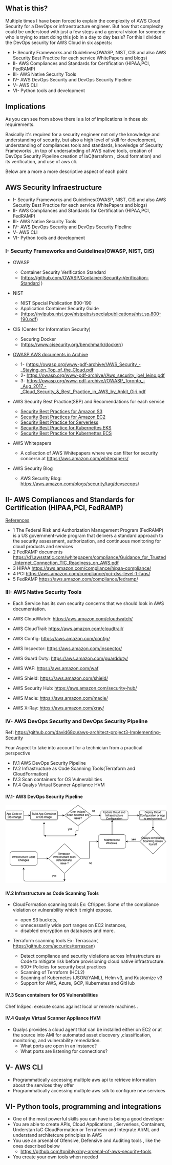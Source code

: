## What is this?

Multiple times I have been forced to explain the complexity of AWS Cloud Security for a DevOps or infraestructure engineer.
But how that complexity could be understood with just a few steps and a general vision for someone who is trying to start doing this job in a day to day basis?
For this I divided the DevOps security for  AWS Cloud in six aspects:

- I-   Security Frameworks and  Guidelines(OWASP, NIST, CIS and also AWS Security Best Practice for each service WhitePapers and blogs)
- II-  AWS Compliances and Standards for Certification (HIPAA,PCI, FedRAMP)
- III- AWS Native Security Tools
- IV-  AWS DevOps Security  and DevOps Security Pipeline
- V-   AWS CLI 
- VI-  Python tools and development

## Implications 

As you can see from above there is a lot of implications in those six requirements.

Basically it's required for a security engineer not only the knowledge and understanding of security, but also a high level of skill for development, understanding of compliances tools and standards, knowledge of Security Frameworks , in top of undersatnding of AWS native tools, creation of DevOps Security Pipeline
creation of IaC(terraform , cloud formation) and its verification, and  use of aws cli.

Below are a more a more descriptive aspect of each point 

## AWS Security Infraestructure

- I-   Security Frameworks and  Guidelines(OWASP, NIST, CIS and also AWS Security Best Practice for each service WhitePapers and blogs)
- II-  AWS Compliances and Standards for Certification (HIPAA,PCI, FedRAMP)
- III- AWS Native Security Tools
- IV-  AWS DevOps Security  and DevOps Security Pipeline
- V-   AWS CLI 
- VI-  Python tools and development 


### I- Security Frameworks and  Guidelines(OWASP, NIST, CIS)

- OWASP
   - Container Security Verification Standard 
   - (https://github.com/OWASP/Container-Security-Verification-Standard )

- NIST 
  - NIST Special Publication 800-190
  - Application Container Security Guide
  - (https://nvlpubs.nist.gov/nistpubs/specialpublications/nist.sp.800-190.pdf)

- CIS (Center for Information Security)
  - Securing Docker
  - (https://www.cisecurity.org/benchmark/docker/)

- [OWASP AWS documents in Archive](https://owasp.org/www-pdf-archive/)
  - 1- (https://owasp.org/www-pdf-archive//AWS_Security_-_Staying_on_Top_of_the_Cloud.pdf
  - 2- https://owasp.org/www-pdf-archive//Aws_security_joel_leino.pdf
  - 3- https://owasp.org/www-pdf-archive//OWASP_Toronto_-_Aug_2017_-_Cloud_Security_&_Best_Practice_in_AWS_by_Ankit_Giri.pdf

- AWS Security Best Practice(SBP) and Recomendations for each service
  - [Security Best Practices for Amazon S3](https://aws.amazon.com/s3/security/?nc=sn&loc=5)
  - [Security Best Practices for Amazon EC2](https://docs.aws.amazon.com/AWSEC2/latest/UserGuide/ec2-security.html)
  - [Security Best Practice for Serverless](https://docs.aws.amazon.com/whitepapers/latest/serverless-architectures-lambda/security-best-practices.html)
  - [Security Best Practice for Kubernettes EKS](https://docs.aws.amazon.com/eks/latest/userguide/best-practices-security.html)
  - [Security Best Practice for Kubernettes ECS](https://docs.aws.amazon.com/AmazonECS/latest/developerguide/security.html)

- AWS Whitepapers 
   - A collection of AWS Whitepapers where we can filter for security concersn at https://aws.amazon.com/whitepapers/

- AWS Security Blog
  - AWS Security Blog: https://aws.amazon.com/blogs/security/tag/devsecops/

## II- AWS Compliances and Standards for Certification (HIPAA,PCI, FedRAMP)

 [References](https://aws.amazon.com/compliance/)
 
- 1	The Federal Risk and Authorization Management Program (FedRAMP) is a US government-wide program that delivers a standard approach to the security assessment, authorization, and continuous monitoring for cloud products and services
- 2	FedRAMP documents https://d1.awsstatic.com/whitepapers/compliance/Guidance_for_Trusted_Internet_Connection_TIC_Readiness_on_AWS.pdf
- 3	HIPAA https://aws.amazon.com/compliance/hipaa-compliance/
- 4	PCI https://aws.amazon.com/compliance/pci-dss-level-1-faqs/
- 5	FedRAMP https://aws.amazon.com/compliance/fedramp/

### III- AWS Native Security Tools

-	Each Service has its own security concerns that we should look in AWS documentation.

   -	AWS CloudWatch:   https://aws.amazon.com/cloudwatch/
   -	AWS CloudTrail:   https://aws.amazon.com/cloudtrail/
   -	AWS Config:       https://aws.amazon.com/config/
   -	AWS Inspector:    https://aws.amazon.com/inspector/
   -	AWS Guard Duty:   https://aws.amazon.com/guardduty/
   -	AWS WAF:          https://aws.amazon.com/waf
   -	AWS Shield:       https://aws.amazon.com/shield/
   -	AWS Security Hub: https://aws.amazon.com/security-hub/
   -	AWS Macie:        https://aws.amazon.com/macie/
   -	AWS X-Ray:        https://aws.amazon.com/xray/

### IV- AWS DevOps Security  and DevOps Security Pipeline

Ref: https://github.com/david68cu/aws-architect-project3-Implementing-Security

Four Aspect to take into account for a technician from a practical perspective

- IV.1 AWS DevOps Security Pipeline
- IV.2 Infrastructure as Code Scanning Tools(Terraform and CloudFormation)
- IV.3 Scan containers for OS Vulnerabilities
- IV.4 Qualys Virtual Scanner Appliance HVM 


#### IV.1- AWS DevOps Security Pipeline

![Dev Sec Operations Pipeline](DevSecOpsPipline.png)

#### IV.2 Infrastructure as Code Scanning Tools

- CloudFormation scanning tools Ex: Cfripper. Some of the compliance violation or vulnerability which it might expose.

  - open S3 buckets,
  - unnecessarily wide port ranges on EC2 instances,
  - disabled encryption on databases and more.
  
- Terraform scanning tools Ex: Terrascan( https://github.com/accurics/terrascan)

  - Detect compliance and security violations across Infrastructure as Code to mitigate risk before provisioning cloud native infrastructure.
  - 500+ Policies for security best practices
  - Scanning of Terraform (HCL2)
  - Scanning of Kubernetes (JSON/YAML), Helm v3, and Kustomize v3
  - Support for AWS, Azure, GCP, Kubernetes and GitHub

#### IV.3 Scan containers for OS Vulnerabilities

Chef InSpec: execute scans against local or remote machines .

#### IV.4 Qualys Virtual Scanner Appliance HVM

- Qualys provides a cloud agent that can be installed either on EC2 or at the source into AMI for automated asset discovery ,classification, monitoring, and vulnerability remediation.
  -	What ports are open in an instance?
  - What ports are listening for connections?


## V- AWS CLI 

-	Programmatically accessing multiple aws api to retrieve information about the services they offer
-	Programmatically accessing multiple aws sdk to configure new services

## VI- Python tools, programming and integrations

- One of the most powerful skills you can have is being a good developer
- You are able to create APIs, Cloud Applications , Serverless, Containers, Understan IaC CloudFormation or Terrafoem and Integrate AI/ML and understand architetcure principles in AWS
- You use an arsenal of Ofensive, Defensive and Auditing tools , like the ones described below
  - https://github.com/toniblyx/my-arsenal-of-aws-security-tools
- You create your own tools when needed
   






